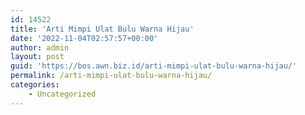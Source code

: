 ```yaml
---
id: 14522
title: 'Arti Mimpi Ulat Bulu Warna Hijau'
date: '2022-11-04T02:57:57+00:00'
author: admin
layout: post
guid: 'https://bos.awn.biz.id/arti-mimpi-ulat-bulu-warna-hijau/'
permalink: /arti-mimpi-ulat-bulu-warna-hijau/
categories:
    - Uncategorized
---
```


